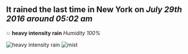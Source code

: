 ## It rained the last time in New York on *July 29th 2016 around 05:02 am*
💧💧  **heavy intensity rain** *Humidity 100%*

![heavy intensity rain](http://openweathermap.org/img/w/10n.png) ![mist](http://openweathermap.org/img/w/50n.png)
